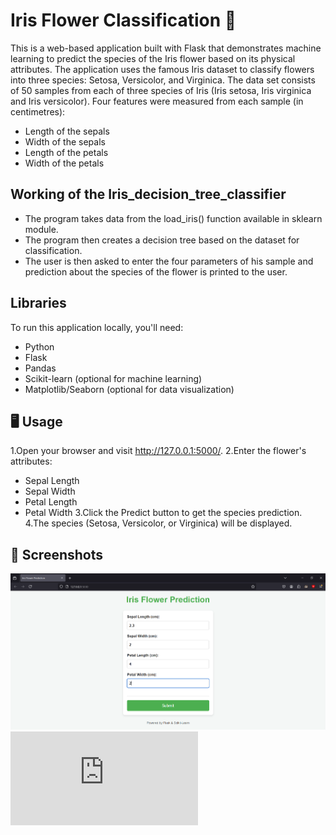 
# Iris Flower Classification 🌸
This is a web-based application built with Flask that demonstrates machine learning to predict the species of the Iris flower based on its physical attributes. The application uses the famous Iris dataset to classify flowers into three species: Setosa, Versicolor, and Virginica.
The data set consists of 50 samples from each of three species of Iris (Iris setosa, Iris virginica and Iris versicolor).
Four features were measured from each sample (in centimetres):

- Length of the sepals
- Width of the sepals
- Length of the petals
- Width of the petals
## Working of the Iris_decision_tree_classifier

- The program takes data from the load_iris() function available in sklearn module.
- The program then creates a decision tree based on the dataset for classification.
- The user is then asked to enter the four parameters of his sample and prediction about the species of the flower is printed to the user.
## Libraries
To run this application locally, you'll need:

- Python 
- Flask
- Pandas
- Scikit-learn (optional for machine learning)
- Matplotlib/Seaborn (optional for data visualization)


## 🖥️ Usage
1.Open your browser and visit http://127.0.0.1:5000/.
2.Enter the flower's attributes:
- Sepal Length
- Sepal Width
- Petal Length
- Petal Width
3.Click the Predict button to get the species prediction.
4.The species (Setosa, Versicolor, or Virginica) will be displayed.


## 📸 Screenshots

![image alt](https://github.com/AdityaTagde/Iris_classification_flask/blob/main/Input.png)
![image alt](https://github.com/AdityaTagde/Iris_classification_flask/blob/main/deploys.py)


